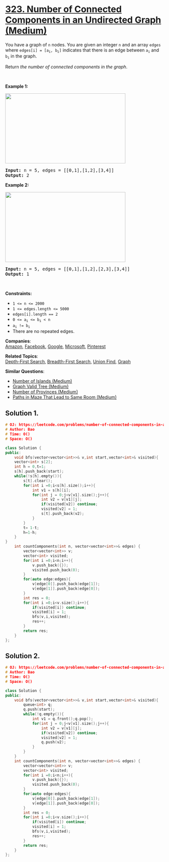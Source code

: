 # [323. Number of Connected Components in an Undirected Graph (Medium)](https://leetcode.com/problems/number-of-connected-components-in-an-undirected-graph/)

<p>You have a graph of <code>n</code> nodes. You are given an integer <code>n</code> and an array <code>edges</code> where <code>edges[i] = [a<sub>i</sub>, b<sub>i</sub>]</code> indicates that there is an edge between <code>a<sub>i</sub></code> and <code>b<sub>i</sub></code> in the graph.</p>

<p>Return <em>the number of connected components in the graph</em>.</p>

<p>&nbsp;</p>
<p><strong>Example 1:</strong></p>
<img alt="" src="https://assets.leetcode.com/uploads/2021/03/14/conn1-graph.jpg" style="width: 382px; height: 222px;">
<pre><strong>Input:</strong> n = 5, edges = [[0,1],[1,2],[3,4]]
<strong>Output:</strong> 2
</pre>

<p><strong>Example 2:</strong></p>
<img alt="" src="https://assets.leetcode.com/uploads/2021/03/14/conn2-graph.jpg" style="width: 382px; height: 222px;">
<pre><strong>Input:</strong> n = 5, edges = [[0,1],[1,2],[2,3],[3,4]]
<strong>Output:</strong> 1
</pre>

<p>&nbsp;</p>
<p><strong>Constraints:</strong></p>

<ul>
	<li><code>1 &lt;= n &lt;= 2000</code></li>
	<li><code>1 &lt;= edges.length &lt;= 5000</code></li>
	<li><code>edges[i].length == 2</code></li>
	<li><code>0 &lt;= a<sub>i</sub> &lt;= b<sub>i</sub> &lt; n</code></li>
	<li><code>a<sub>i</sub> != b<sub>i</sub></code></li>
	<li>There are no repeated edges.</li>
</ul>


**Companies**:  
[Amazon](https://leetcode.com/company/amazon), [Facebook](https://leetcode.com/company/facebook), [Google](https://leetcode.com/company/google), [Microsoft](https://leetcode.com/company/microsoft), [Pinterest](https://leetcode.com/company/pinterest)

**Related Topics**:  
[Depth-First Search](https://leetcode.com/tag/depth-first-search/), [Breadth-First Search](https://leetcode.com/tag/breadth-first-search/), [Union Find](https://leetcode.com/tag/union-find/), [Graph](https://leetcode.com/tag/graph/)

**Similar Questions**:
* [Number of Islands (Medium)](https://leetcode.com/problems/number-of-islands/)
* [Graph Valid Tree (Medium)](https://leetcode.com/problems/graph-valid-tree/)
* [Number of Provinces (Medium)](https://leetcode.com/problems/number-of-provinces/)
* [Paths in Maze That Lead to Same Room (Medium)](https://leetcode.com/problems/paths-in-maze-that-lead-to-same-room/)

## Solution 1.

```cpp
# OJ: https://leetcode.com/problems/number-of-connected-components-in-an-undirected-graph/
# Author: Bao 
# Time: O()
# Space: O()

class Solution {
public:
    void bfs(vector<vector<int>>& v,int start,vector<int>& visited){
    vector<int> s[2];
    int h = 0,t=1;
    s[h].push_back(start);
    while(!s[h].empty()){
        s[t].clear();
        for(int i =0;i<s[h].size();i++){
            int v1 = s[h][i];
            for(int j = 0;j<v[v1].size();j++){
                int v2 = v[v1][j];
                if(visited[v2]) continue;
                visited[v2] = 1;
                s[t].push_back(v2);
            }
        }
        t= 1-t;
        h=1-h;
    }
}
    int countComponents(int n, vector<vector<int>>& edges) {
        vector<vector<int>> v;
        vector<int> visited;
        for(int i =0;i<n;i++){
            v.push_back({});
            visited.push_back(0);
        }
        for(auto edge:edges){
            v[edge[0]].push_back(edge[1]);
            v[edge[1]].push_back(edge[0]);
        }
        int res = 0;
        for(int i =0;i<v.size();i++){
            if(visited[i]) continue;
            visited[i] = 1;
            bfs(v,i,visited);
            res++;
        }
        return res;
    }
};
```

## Solution 2.

``` cpp
# OJ: https://leetcode.com/problems/number-of-connected-components-in-an-undirected-graph/
# Author: Bao 
# Time: O()
# Space: O()

class Solution {
public:
    void bfs(vector<vector<int>>& v,int start,vector<int>& visited){
        queue<int> q;
        q.push(start);
        while(!q.empty()){
            int v1 = q.front();q.pop();
            for(int j = 0;j<v[v1].size();j++){
                int v2 = v[v1][j];
                if(visited[v2]) continue;
                visited[v2] = 1;
                q.push(v2);
            }
        }
    }
    int countComponents(int n, vector<vector<int>>& edges) {
        vector<vector<int>> v;
        vector<int> visited;
        for(int i =0;i<n;i++){
            v.push_back({});
            visited.push_back(0);
        }
        for(auto edge:edges){
            v[edge[0]].push_back(edge[1]);
            v[edge[1]].push_back(edge[0]);
        }
        int res = 0;
        for(int i =0;i<v.size();i++){
            if(visited[i]) continue;
            visited[i] = 1;
            bfs(v,i,visited);
            res++;
        }
        return res;
    }
};

```